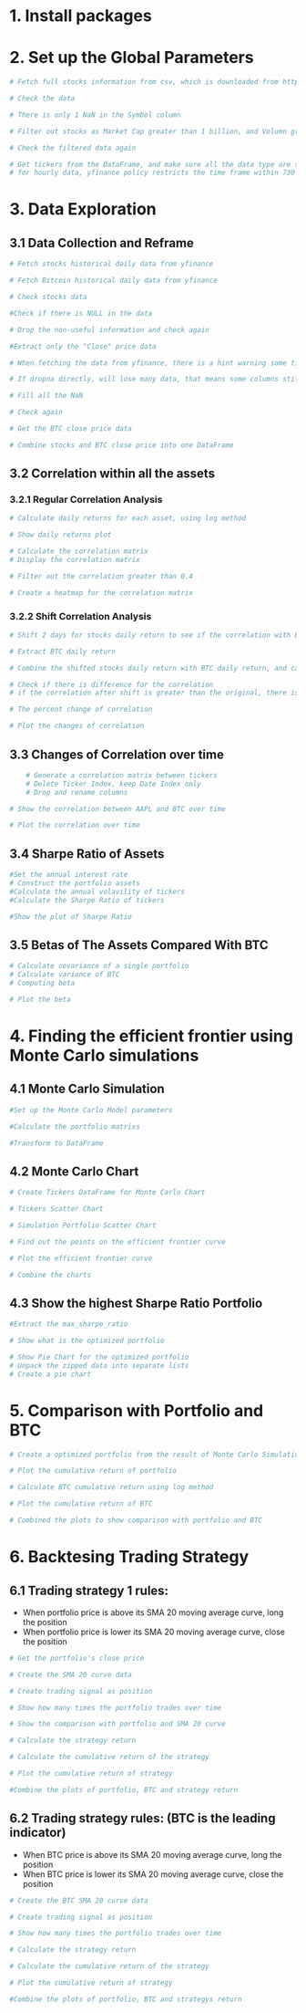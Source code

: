 # 1. Install packages

# 2. Set up the Global Parameters

```python
# Fetch full stocks information from csv, which is downloaded from https://www.nasdaq.com/market-activity/stocks/screener
```

```python
# Check the data
```

```python
# There is only 1 NaN in the Symbol column
```

```python
# Filter out stocks as Market Cap greater than 1 billion, and Volumn greater than 1 million
```

```python
# Check the filtered data again
```

```python
# Get tickers from the DataFrame, and make sure all the data type are string
# for hourly data, yfinance policy restricts the time frame within 730 days
```

# 3. Data Exploration

## 3.1 Data Collection and Reframe

```python
# Fetch stocks historical daily data from yfinance
```

```python
# Fetch Bitcoin historical daily data from yfinance
```

```python
# Check stocks data
```

```python
#Check if there is NULL in the data
```

```python
# Drop the non-useful information and check again
```

```python
#Extract only the "Close" price data
```

```python
# When fetching the data from yfinance, there is a hint warning some tickers are not loaded, so drop them all.
```

```python
# If dropna directly, will lose many data, that means some columns still have NaN 
```

```python
# Fill all the NaN
```

```python
# Check again
```

```python
# Get the BTC close price data
```

```python
# Combine stocks and BTC close price into one DataFrame
```

## 3.2 Correlation within all the assets

### 3.2.1 Regular Correlation Analysis

```python
# Calculate daily returns for each asset, using log method
```

```python
# Show daily returns plot
```

```python
# Calculate the correlation matrix
# Display the correlation matrix
```

```python
# Filter out the correlation greater than 0.4
```

```python
# Create a heatmap for the correlation matrix
```

### 3.2.2 Shift Correlation Analysis

```python
# Shift 2 days for stocks daily return to see if the correlation with BTC will increase
```

```python
# Extract BTC daily return
```

```python
# Combine the shifted stocks daily return with BTC daily return, and calculate its correlation
```

```python
# Check if there is difference for the correlation
# if the correlation after shift is greater than the original, there is a chance BTC would be a leading indicator
```

```python
# The percent change of correlation
```

```python
# Plot the changes of correlation
```

## 3.3 Changes of Correlation over time

```python
    # Generate a correlation matrix between tickers
    # Delete Ticker Index, keep Date Index only
    # Drop and rename columns
```

```python
# Show the correlation between AAPL and BTC over time
```

```python
# Plot the correlation over time
```

## 3.4 Sharpe Ratio of Assets

```python
#Set the annual interest rate
# Construct the portfolio assets
#Calculate the annual volavility of tickers
#Calculate the Sharpe Ratio of tickers
```

```python
#Show the plot of Sharpe Ratio
```

## 3.5 Betas of The Assets Compared With BTC

```python
# Calculate covariance of a single portfolio
# Calculate variance of BTC
# Computing beta
```

```python
# Plot the beta
```

# 4. Finding the efficient frontier using Monte Carlo simulations

## 4.1 Monte Carlo Simulation 

```python
#Set up the Monte Carlo Model parameters
```

```python
#Calculate the portfolio matrixs
```

```python
#Transform to DataFrame
```

## 4.2 Monte Carlo Chart

```python
# Create Tickers DataFrame for Monte Carlo Chart
```

```python
# Tickers Scatter Chart
```

```python
# Simulation Portfolio Scatter Chart
```

```python
# Find out the points on the efficient frontier curve
```

```python
# Plot the efficient frontier curve
```

```python
# Combine the charts
```

## 4.3 Show the highest Sharpe Ratio Portfolio

```python
#Extract the max_sharpe_ratio
```

```python
# Show what is the optimized portfolio
```

```python
# Show Pie Chart for the optimized portfolio
# Unpack the zipped data into separate lists
# Create a pie chart
```

# 5. Comparison with Portfolio and BTC

```python
# Create a optimized portfolio from the result of Monte Carlo Simulation
```

```python
# Plot the cumulative return of portfolio
```

```python
# Calculate BTC cumulative return using log method
```

```python
# Plot the cumulative return of BTC
```

```python
# Combined the plots to show comparison with portfolio and BTC
```

# 6. Backtesing Trading Strategy

## 6.1 Trading strategy 1 rules:
* When portfolio price is above its SMA 20 moving average curve, long the position
* When portfolio price is lower its SMA 20 moving average curve, close the position

```python
# Get the portfolio's close price
```

```python
# Create the SMA 20 curve data
```

```python
# Create trading signal as position
```

```python
# Show how many times the portfolio trades over time
```

```python
# Show the comparison with portfolio and SMA 20 curve
```

```python
# Calculate the strategy return
```

```python
# Calculate the cumulative return of the strategy
```

```python
# Plot the cumulative return of strategy
```

```python
#Combine the plots of portfolio, BTC and strategy return
```

## 6.2 Trading strategy rules: (BTC is the leading indicator)
* When BTC price is above its SMA 20 moving average curve, long the position
* When BTC price is lower its SMA 20 moving average curve, close the position

```python
# Create the BTC SMA 20 curve data
```

```python
# Create trading signal as position
```

```python
# Show how many times the portfolio trades over time
```

```python
# Calculate the strategy return
```

```python
# Calculate the cumulative return of the strategy
```

```python
# Plot the cumulative return of strategy
```

```python
#Combine the plots of portfolio, BTC and strategys return
```

